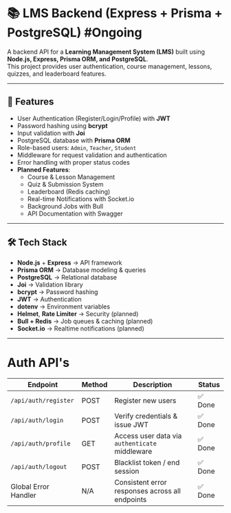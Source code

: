 # 📚 LMS Backend (Express + Prisma + PostgreSQL) #Ongoing

A backend API for a **Learning Management System (LMS)** built using **Node.js, Express, Prisma ORM, and PostgreSQL**.  
This project provides user authentication, course management, lessons, quizzes, and leaderboard features.  

---

## 🚀 Features
- User Authentication (Register/Login/Profile) with **JWT**
- Password hashing using **bcrypt**
- Input validation with **Joi**
- PostgreSQL database with **Prisma ORM**
- Role-based users: `Admin`, `Teacher`, `Student`
- Middleware for request validation and authentication
- Error handling with proper status codes
- **Planned Features**:
  - Course & Lesson Management
  - Quiz & Submission System
  - Leaderboard (Redis caching)
  - Real-time Notifications with Socket.io
  - Background Jobs with Bull
  - API Documentation with Swagger

---

## 🛠 Tech Stack
- **Node.js** + **Express** → API framework  
- **Prisma ORM** → Database modeling & queries  
- **PostgreSQL** → Relational database  
- **Joi** → Validation library  
- **bcrypt** → Password hashing  
- **JWT** → Authentication  
- **dotenv** → Environment variables  
- **Helmet**, **Rate Limiter** → Security (planned)  
- **Bull + Redis** → Job queues & caching (planned)  
- **Socket.io** → Realtime notifications (planned)  

---

# Auth API's

| Endpoint                | Method | Description                                      | Status |
|--------------------------|--------|--------------------------------------------------|--------|
| `/api/auth/register`     | POST   | Register new users                               | ✅ Done |
| `/api/auth/login`        | POST   | Verify credentials & issue JWT                   | ✅ Done |
| `/api/auth/profile`      | GET    | Access user data via `authenticate` middleware   | ✅ Done |
| `/api/auth/logout`       | POST   | Blacklist token / end session                    | ✅ Done |
| Global Error Handler     | N/A    | Consistent error responses across all endpoints  | ✅ Done |



